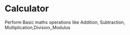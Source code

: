 # Calculator
Perform Basic maths operations like Addition, Subtraction, Multiplication,Division,,Modulus
